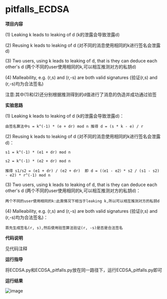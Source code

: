 # pitfalls_ECDSA

**项目内容**

(1) Leaking k leads to leaking of d (k的泄露会导致泄露d)

(2) Reusing k leads to leaking of d (对不同的消息使用相同的k进行签名会泄露d)

(3) Two users, using k leads to leaking of d, that is they can deduce each other's d (两个不同的user使用相同的k,可以相互推测对方的私钥d)

(4) Malleability, e.g. (r,s) and (r,-s) are both valid signatures (验证(r,s) and (r,-s)均为合法签名)

注意:其中(1)和(2)还分别根据推测得到的d值进行了消息的伪造并成功通过验签
    
**实验思路**

(1) Leaking k leads to leaking of d (k的泄露会导致泄露d)：

    由签名算法中s = k^(-1) * (e + dr) mod n 推得 d = (s * k - e) / r
    
(2) Reusing k leads to leaking of d (对不同的消息使用相同的k进行签名会泄露d)：

    s1 = k^(-1) * (e1 + dr) mod n
    
    s2 = k^(-1) * (e2 + dr) mod n
    
    推得 s1/s2 = (e1 + dr) / (e2 + dr)  即 d = (（e1 - e2）* s2 / (s1 - s2) - e2) * r^(-1) mod n
    
(3) Two users, using k leads to leaking of d, that is they can deduce each other's d (两个不同的user使用相同的k,可以相互推测对方的私钥d)：

    两个不同的user使用相同的k:此类情况下相当于leaking k,所以可以相互推测对方的私钥d
    
(4) Malleability, e.g. (r,s) and (r,-s) are both valid signatures (验证(r,s) and (r,-s)均为合法签名)：

    首先生成签名(r, s),然后使用验签算法验证(r, -s)是否是合法签名
    
**代码说明**

见代码注释

**运行指导**

将ECDSA.py和ECDSA_pitfalls.py放在同一路径下，运行ECDSA_pitfalls.py即可

**运行结果**

![image](https://user-images.githubusercontent.com/105548921/181771109-7df0b487-4c52-4b20-8419-30886d063433.png)

